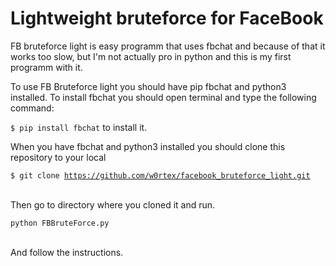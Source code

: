 # Lightweight bruteforce for FaceBook
FB bruteforce light is easy programm that uses fbchat and because of that it works too slow, but I'm not actually pro in python and this is my first programm with it.

To use FB Bruteforce light you should have pip fbchat and python3 installed. To install fbchat you should open terminal and type the following command:

<code>$ pip install fbchat</code> 
to install it.

When you have fbchat and python3 installed you should clone this repository to your local
<br>

<code>$ git clone https://github.com/w0rtex/facebook_bruteforce_light.git</code>

<br>
Then go to directory where you cloned it and run.
<br>

<code>python FBBruteForce.py</code>

<br>
And follow the instructions.
